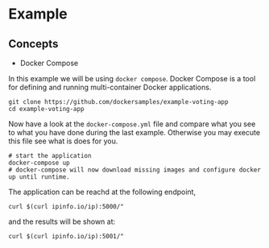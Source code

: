 # Example

## Concepts
*  Docker Compose

In this example we will be using `docker compose`.
Docker Compose is a tool for defining and running multi-container Docker applications.

````
git clone https://github.com/dockersamples/example-voting-app
cd example-voting-app
````

Now have a look at the `docker-compose.yml` file and compare what you see to what you have done during the last example. Otherwise you may execute this file see what is does for you.

````
# start the application
docker-compose up
# docker-compose will now download missing images and configure docker up until runtime.
````

The application can be reachd at the following endpoint,
````
curl $(curl ipinfo.io/ip):5000/"
````
and the results will be shown at:
````
curl $(curl ipinfo.io/ip):5001/"
````
